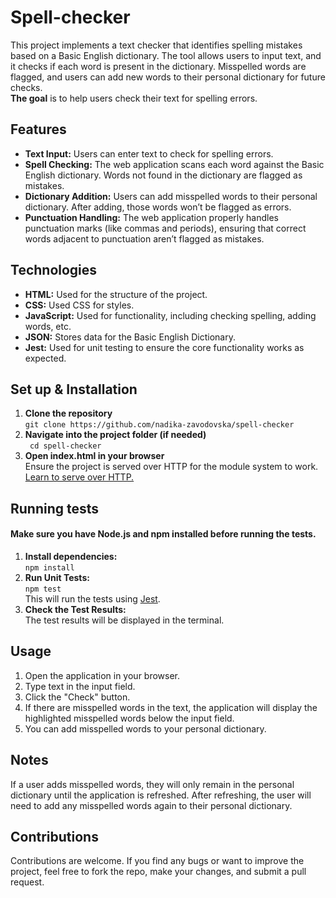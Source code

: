 # Spell-checker

This project implements a text checker that identifies spelling mistakes based on a Basic English dictionary. The tool allows users to input text, and it checks if each word is present in the dictionary. Misspelled words are flagged, and users can add new words to their personal dictionary for future checks.<br>**The goal** is to help users check their text for spelling errors.

## Features
- **Text Input:** Users can enter text to check for spelling errors.
- **Spell Checking:** The web application scans each word against the Basic English dictionary. Words not found in the dictionary are flagged as mistakes.
- **Dictionary Addition:** Users can add misspelled words to their personal dictionary. After adding, those words won’t be flagged as errors.
- **Punctuation Handling:** The web application properly handles punctuation marks (like commas and periods), ensuring that correct words adjacent to punctuation aren’t flagged as mistakes.

## Technologies
- **HTML:** Used for the structure of the project.
- **CSS:** Used CSS for styles.
- **JavaScript:** Used for functionality, including checking spelling, adding words, etc.
- **JSON:** Stores data for the Basic English Dictionary.
- **Jest:** Used for unit testing to ensure the core functionality works as expected.

## Set up & Installation
1. **Clone the repository** <br>``` git clone https://github.com/nadika-zavodovska/spell-checker ```
2. **Navigate into the project folder (if needed)** <br>``` cd spell-checker``` 
3. **Open index.html in your browser** <br>Ensure the project is served over HTTP for the module system to work. [Learn to serve over HTTP.](https://www.npmjs.com/package/http-server)

## Running tests
#### Make sure you have **Node.js** and **npm** installed before running the tests.
1. **Install dependencies:** <br>``` npm install ```
2. **Run Unit Tests:** <br>``` npm test ```<br>This will run the tests using [Jest](https://jestjs.io).
3. **Check the Test Results:** <br>The test results will be displayed in the terminal.

## Usage
1. Open the application in your browser.
2. Type text in the input field.
3. Click the "Check" button.
4. If there are misspelled words in the text, the application will display the highlighted misspelled words below the input field.
5. You can add misspelled words to your personal dictionary.

## Notes
If a user adds misspelled words, they will only remain in the personal dictionary until the application is refreshed. After refreshing, the user will need to add any misspelled words again to their personal dictionary.

## Contributions 
Contributions are welcome. If you find any bugs or want to improve the project, feel free to fork the repo, make your changes, and submit a pull request.